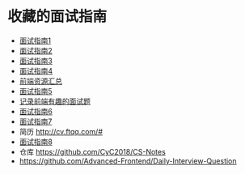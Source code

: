 # 收藏的面试指南

* [面试指南1](https://huruji.github.io/FE-Interview/#/docs/JavaScript?id=javascript%e9%83%a8%e5%88%86)
* [面试指南2](https://segmentfault.com/a/1190000009429071)
* [面试指南3](https://github.com/wangjianhui2464/front-end-interview)
* [面试指南4](https://github.com/centmaster/summarize-interview/blob/master/README.md)
* [前端资源汇总](https://helloqingfeng.github.io/front-end-index/index.html)
* [面试指南5](https://github.com/h5bp/Front-end-Developer-Interview-Questions/tree/master/Translations/Chinese)
* [记录前端有趣的面试题](https://github.com/louzhedong/blog)
* [面试指南6](https://github.com/markyun/My-blog)
* [面试指南7](https://juejin.im/post/5b94d8965188255c5a0cdc02)
* 简历 http://cv.ftqq.com/#
* [面试指南8](https://juejin.im/post/5c356f68f265da61483bca61?utm_source=gold_browser_extension)
* 仓库 https://github.com/CyC2018/CS-Notes
* https://github.com/Advanced-Frontend/Daily-Interview-Question
